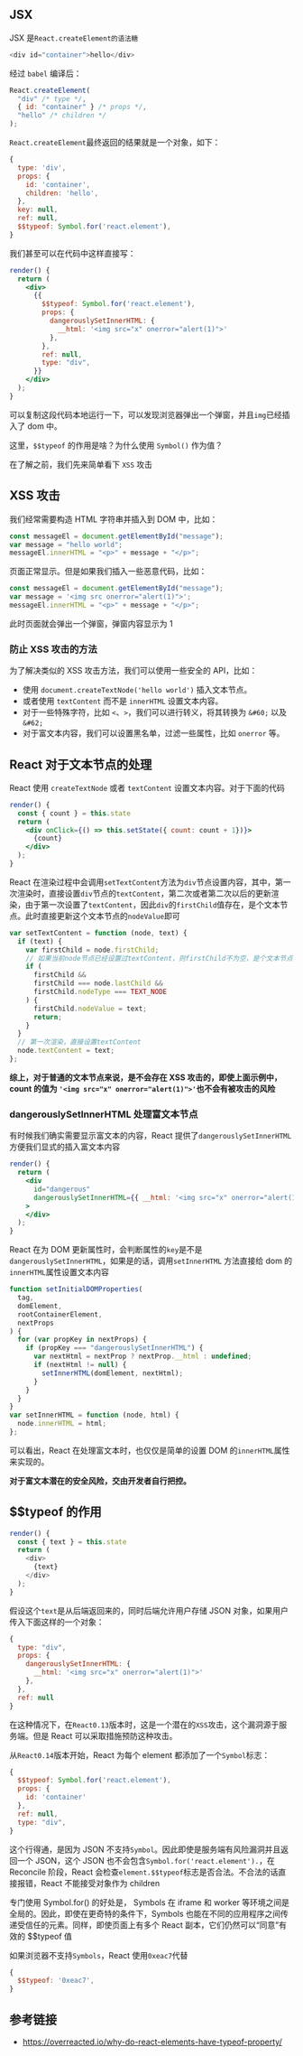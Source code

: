 ## JSX

JSX 是`React.createElement的语法糖`

```js
<div id="container">hello</div>
```

经过 `babel` 编译后：

```js
React.createElement(
  "div" /* type */,
  { id: "container" } /* props */,
  "hello" /* children */
);
```

`React.createElement`最终返回的结果就是一个对象，如下：

```js
{
  type: 'div',
  props: {
    id: 'container',
    children: 'hello',
  },
  key: null,
  ref: null,
  $$typeof: Symbol.for('react.element'),
}
```

我们甚至可以在代码中这样直接写：

```jsx
render() {
  return (
    <div>
      {{
        $$typeof: Symbol.for('react.element'),
        props: {
          dangerouslySetInnerHTML: {
            __html: '<img src="x" onerror="alert(1)">'
          },
        },
        ref: null,
        type: "div",
      }}
    </div>
  );
}
```

可以复制这段代码本地运行一下，可以发现浏览器弹出一个弹窗，并且`img`已经插入了 dom 中。

这里，`$$typeof` 的作用是啥？为什么使用 `Symbol()` 作为值？

在了解之前，我们先来简单看下 `XSS` 攻击

## XSS 攻击

我们经常需要构造 HTML 字符串并插入到 DOM 中，比如：

```js
const messageEl = document.getElementById("message");
var message = "hello world";
messageEl.innerHTML = "<p>" + message + "</p>";
```

页面正常显示。但是如果我们插入一些恶意代码，比如：

```js
const messageEl = document.getElementById("message");
var message = '<img src onerror="alert(1)">';
messageEl.innerHTML = "<p>" + message + "</p>";
```

此时页面就会弹出一个弹窗，弹窗内容显示为 1

### 防止 XSS 攻击的方法

为了解决类似的 XSS 攻击方法，我们可以使用一些安全的 API，比如：

- 使用 `document.createTextNode('hello world')` 插入文本节点。
- 或者使用 `textContent` 而不是 `innerHTML` 设置文本内容。
- 对于一些特殊字符，比如 `<`、`>`，我们可以进行转义，将其转换为 `&#60;` 以及 `&#62;`
- 对于富文本内容，我们可以设置黑名单，过滤一些属性，比如 `onerror` 等。

## React 对于文本节点的处理

React 使用 `createTextNode` 或者 `textContent` 设置文本内容。对于下面的代码

```jsx
render() {
  const { count } = this.state
  return (
    <div onClick={() => this.setState({ count: count + 1})}>
      {count}
    </div>
  );
}
```

React 在渲染过程中会调用`setTextContent`方法为`div`节点设置内容，其中，第一次渲染时，直接设置`div`节点的`textContent`，第二次或者第二次以后的更新渲染，由于第一次设置了`textContent`，因此`div`的`firstChild`值存在，是个文本节点。此时直接更新这个文本节点的`nodeValue`即可

```js
var setTextContent = function (node, text) {
  if (text) {
    var firstChild = node.firstChild;
    // 如果当前node节点已经设置过textContent，则firstChild不为空，是个文本节点TEXT_NODE
    if (
      firstChild &&
      firstChild === node.lastChild &&
      firstChild.nodeType === TEXT_NODE
    ) {
      firstChild.nodeValue = text;
      return;
    }
  }
  // 第一次渲染，直接设置textContent
  node.textContent = text;
};
```

**综上，对于普通的文本节点来说，是不会存在 XSS 攻击的，即使上面示例中，count 的值为 `'<img src="x" onerror="alert(1)">'`也不会有被攻击的风险**

### dangerouslySetInnerHTML 处理富文本节点

有时候我们确实需要显示富文本的内容，React 提供了`dangerouslySetInnerHTML`方便我们显式的插入富文本内容

```jsx
render() {
  return (
    <div
      id="dangerous"
      dangerouslySetInnerHTML={{ __html: '<img src="x" onerror="alert(1)">' }}
    >
    </div>
  );
}
```

React 在为 DOM 更新属性时，会判断属性的`key`是不是`dangerouslySetInnerHTML`，如果是的话，调用`setInnerHTML` 方法直接给 dom 的`innerHTML`属性设置文本内容

```js
function setInitialDOMProperties(
  tag,
  domElement,
  rootContainerElement,
  nextProps
) {
  for (var propKey in nextProps) {
    if (propKey === "dangerouslySetInnerHTML") {
      var nextHtml = nextProp ? nextProp.__html : undefined;
      if (nextHtml != null) {
        setInnerHTML(domElement, nextHtml);
      }
    }
  }
}
var setInnerHTML = function (node, html) {
  node.innerHTML = html;
};
```

可以看出，React 在处理富文本时，也仅仅是简单的设置 DOM 的`innerHTML`属性来实现的。

**对于富文本潜在的安全风险，交由开发者自行把控。**

## $$typeof 的作用

```js
render() {
  const { text } = this.state
  return (
    <div>
      {text}
    </div>
  );
}
```

假设这个`text`是从后端返回来的，同时后端允许用户存储 JSON 对象，如果用户传入下面这样的一个对象：

```js
{
  type: "div",
  props: {
    dangerouslySetInnerHTML: {
      __html: '<img src="x" onerror="alert(1)">'
    },
  },
  ref: null
}
```

在这种情况下，在`React0.13`版本时，这是一个潜在的`XSS`攻击，这个漏洞源于服务端。但是 React 可以采取措施预防这种攻击。

从`React0.14`版本开始，React 为每个 element 都添加了一个`Symbol`标志：

```js
{
  $$typeof: Symbol.for('react.element'),
  props: {
    id: 'container'
  },
  ref: null,
  type: "div",
}
```

这个行得通，是因为 JSON 不支持`Symbol`。因此即使是服务端有风险漏洞并且返回一个 JSON，这个 JSON 也不会包含`Symbol.for('react.element').`，在 Reconcile 阶段，React 会检查`element.$$typeof`标志是否合法。不合法的话直接报错，React 不能接受对象作为 children

专门使用 Symbol.for() 的好处是， Symbols 在 iframe 和 worker 等环境之间是全局的。因此，即使在更奇特的条件下，Symbols 也能在不同的应用程序之间传递受信任的元素。同样，即使页面上有多个 React 副本，它们仍然可以“同意”有效的 $$typeof 值

如果浏览器不支持`Symbols`，React 使用`0xeac7`代替

```js
{
  $$typeof: '0xeac7',
}
```

## 参考链接

- https://overreacted.io/why-do-react-elements-have-typeof-property/
